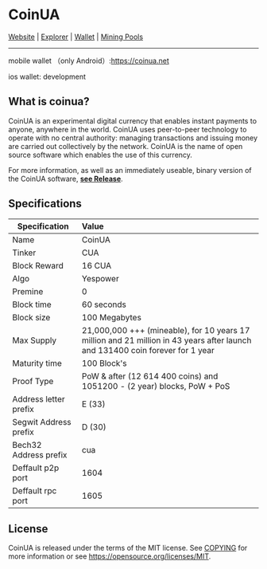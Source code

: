 CoinUA
=====================================

[Website](https://coinua.net/) | [Explorer](https://explorer.coinua.net/)  | [Wallet](https://coinua.net/wallet) | [Mining Pools](https://miningpoolstats.stream/coinua) 

-------------
mobile wallet （only Android）:https://coinua.net

ios wallet: development


What is coinua?
------------------

CoinUA is an experimental digital currency that enables instant payments to
anyone, anywhere in the world. CoinUA uses peer-to-peer technology to operate
with no central authority: managing transactions and issuing money are carried
out collectively by the network. CoinUA is the name of open source
software which enables the use of this currency.

For more information, as well as an immediately useable, binary version of
the CoinUA software, **[see Release](https://github.com/CoinUA/CUA/releases)**.

Specifications
------

| Specification          | Value                  |
| ---------------------- |:-----------------------|
| Name                   | CoinUA          |
| Tinker                 | CUA           |
| Block Reward           | 16  CUA           |
| Algo                   | Yespower           |
| Premine                | 0               |
| Block time             | 60 seconds             |
| Block size             | 100 Megabytes             |
| Max Supply             | 21,000,000 +++ (mineable), for 10 years 17 million and 21 million in 43 years after launch and 131400 coin forever for 1 year|
| Maturity time          | 100 Block's           |
| Proof Type             | PoW & after (12 614 400 coins) and 1051200 - (2 year) blocks, PoW + PoS |
| Address letter prefix  | E (33)           |
| Segwit Address prefix  | D (30)           |
| Bech32 Address prefix  | cua           |
| Deffault p2p port      | 1604          |
| Deffault rpc port      | 1605           |

License
-------

CoinUA is released under the terms of the MIT license. See [COPYING](COPYING) for more
information or see https://opensource.org/licenses/MIT.
